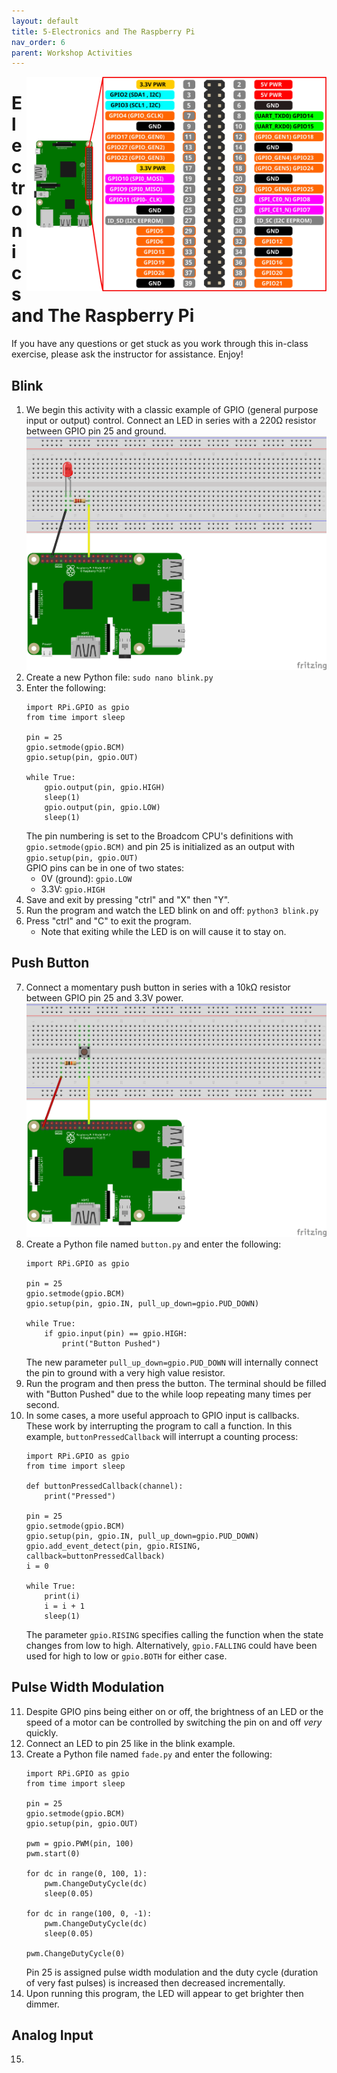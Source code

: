 ```yaml
---
layout: default
title: 5-Electronics and The Raspberry Pi
nav_order: 6
parent: Workshop Activities
---
```


<img src="images/act-5/pi3-gpio.svg" alt="pi3 gpio" style="float:right;width:480px;">

# Electronics and The Raspberry Pi

If you have any questions or get stuck as you work through this in-class exercise, please ask the instructor for assistance. Enjoy!

## Blink
1.  We begin this activity with a classic example of GPIO (general purpose input or output) control. Connect an LED in series with a 220&Omega; resistor between GPIO pin 25 and ground. <br><img src="images/act-5/pi-blink-diagram.png" alt="blink" style="float:center;width:480px;">
2.  Create a new Python file: `sudo nano blink.py`
3.  Enter the following:
    ```
    import RPi.GPIO as gpio
    from time import sleep

    pin = 25
    gpio.setmode(gpio.BCM)
    gpio.setup(pin, gpio.OUT)

    while True:
        gpio.output(pin, gpio.HIGH)
        sleep(1)
        gpio.output(pin, gpio.LOW)
        sleep(1)
    ```
    The pin numbering is set to the Broadcom CPU's definitions with `gpio.setmode(gpio.BCM)` and pin 25 is initialized as an output with `gpio.setup(pin, gpio.OUT)`<br>
    GPIO pins can be in one of two states:
    -   0V (ground): `gpio.LOW`
    -   3.3V: `gpio.HIGH`
4.  Save and exit by pressing "ctrl" and "X" then "Y".
5.  Run the program and watch the LED blink on and off: `python3 blink.py`
6.  Press "ctrl" and "C" to exit the program.
    -   Note that exiting while the LED is on will cause it to stay on.

## Push Button
7.  Connect a momentary push button in series with a 10k&Omega; resistor between GPIO pin 25 and 3.3V power. <br><img src="images/act-5/pi-button-diagram.png" alt="button" style="float:center;width:480px;">
8.  Create a Python file named `button.py` and enter the following:
    ```
    import RPi.GPIO as gpio

    pin = 25
    gpio.setmode(gpio.BCM)
    gpio.setup(pin, gpio.IN, pull_up_down=gpio.PUD_DOWN)

    while True:
        if gpio.input(pin) == gpio.HIGH:
            print("Button Pushed")
    ```
    The new parameter `pull_up_down=gpio.PUD_DOWN` will internally connect the pin to ground with a very high value resistor.
9.  Run the program and then press the button. The terminal should be filled with "Button Pushed" due to the while loop repeating many times per second.
10.  In some cases, a more useful approach to GPIO input is callbacks. These work by interrupting the program to call a function. In this example, `buttonPressedCallback` will interrupt a counting process:
     ```
     import RPi.GPIO as gpio
     from time import sleep

     def buttonPressedCallback(channel):
         print("Pressed")

     pin = 25
     gpio.setmode(gpio.BCM)
     gpio.setup(pin, gpio.IN, pull_up_down=gpio.PUD_DOWN)
     gpio.add_event_detect(pin, gpio.RISING, callback=buttonPressedCallback)
     i = 0
     
     while True:
         print(i)
         i = i + 1
         sleep(1)
     ```
     The parameter `gpio.RISING` specifies calling the function when the state changes from low to high. Alternatively, `gpio.FALLING` could have been used for high to low or `gpio.BOTH` for either case.

## Pulse Width Modulation
11.  Despite GPIO pins being either on or off, the brightness of an LED or the speed of a motor can be controlled by switching the pin on and off *very* quickly.
12.  Connect an LED to pin 25 like in the blink example.
13.  Create a Python file named `fade.py` and enter the following:
     ```
     import RPi.GPIO as gpio
     from time import sleep

     pin = 25
     gpio.setmode(gpio.BCM)
     gpio.setup(pin, gpio.OUT)

     pwm = gpio.PWM(pin, 100)
     pwm.start(0)

     for dc in range(0, 100, 1):
         pwm.ChangeDutyCycle(dc)
         sleep(0.05)

     for dc in range(100, 0, -1):
         pwm.ChangeDutyCycle(dc)
         sleep(0.05)

     pwm.ChangeDutyCycle(0)
     ```
     Pin 25 is assigned pulse width modulation and the duty cycle (duration  of very fast pulses) is increased then decreased incrementally.
14.  Upon running this program, the LED will appear to get brighter then dimmer.

## Analog Input
15.  
